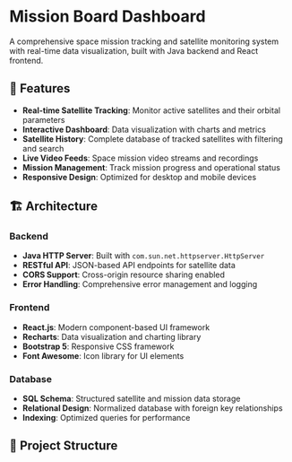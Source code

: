 # Mission Board Dashboard

A comprehensive space mission tracking and satellite monitoring system with real-time data visualization, built with Java backend and React frontend.

## 🚀 Features

- **Real-time Satellite Tracking**: Monitor active satellites and their orbital parameters
- **Interactive Dashboard**: Data visualization with charts and metrics
- **Satellite History**: Complete database of tracked satellites with filtering and search
- **Live Video Feeds**: Space mission video streams and recordings
- **Mission Management**: Track mission progress and operational status
- **Responsive Design**: Optimized for desktop and mobile devices

## 🏗️ Architecture

### Backend
- **Java HTTP Server**: Built with `com.sun.net.httpserver.HttpServer`
- **RESTful API**: JSON-based API endpoints for satellite data
- **CORS Support**: Cross-origin resource sharing enabled
- **Error Handling**: Comprehensive error management and logging

### Frontend
- **React.js**: Modern component-based UI framework
- **Recharts**: Data visualization and charting library
- **Bootstrap 5**: Responsive CSS framework
- **Font Awesome**: Icon library for UI elements

### Database
- **SQL Schema**: Structured satellite and mission data storage
- **Relational Design**: Normalized database with foreign key relationships
- **Indexing**: Optimized queries for performance

## 📁 Project Structure

